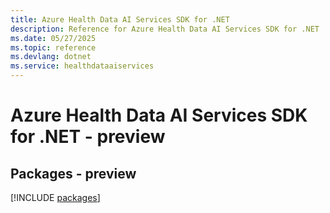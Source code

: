 ```yaml
---
title: Azure Health Data AI Services SDK for .NET
description: Reference for Azure Health Data AI Services SDK for .NET
ms.date: 05/27/2025
ms.topic: reference
ms.devlang: dotnet
ms.service: healthdataaiservices
---
```

# Azure Health Data AI Services SDK for .NET - preview
## Packages - preview
[!INCLUDE [packages](health-data-ai-services-index.md)]